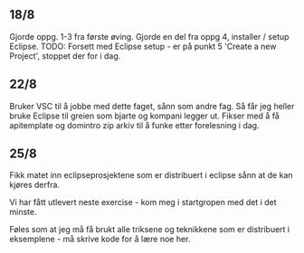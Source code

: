 ## 18/8 
Gjorde oppg. 1-3 fra første øving. Gjorde en del fra oppg 4, installer / setup Eclipse. 
  TODO: Forsett med Eclipse setup - er på punkt 5 'Create a new Project', stoppet der for i dag.

## 22/8
Bruker VSC til å jobbe med dette faget, sånn som andre fag. 
Så får jeg heller bruke Eclipse til greien som bjarte og kompani legger ut.
Fikser med å få apitemplate og domintro zip arkiv til å funke etter forelesning i dag.

## 25/8 
Fikk matet inn eclipseprosjektene som er distribuert i eclipse sånn at de kan kjøres derfra.

Vi har fått utlevert neste exercise - kom meg i startgropen med det i det minste.

Føles som at jeg må få brukt alle triksene og teknikkene som er distribuert i eksemplene - må skrive kode for å lære noe her.

